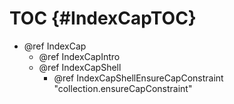 TOC {#IndexCapTOC}
==================

- @ref IndexCap
  - @ref IndexCapIntro
  - @ref IndexCapShell
    - @ref IndexCapShellEnsureCapConstraint "collection.ensureCapConstraint"
